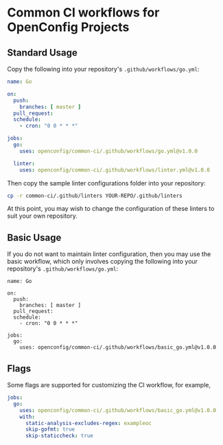 # Common CI workflows for OpenConfig Projects

## Standard Usage

Copy the following into your repository's `.github/workflows/go.yml`:

```yaml
name: Go

on:
  push:
    branches: [ master ]
  pull_request:
  schedule:
    - cron: "0 0 * * *"

jobs:
  go:
    uses: openconfig/common-ci/.github/workflows/go.yml@v1.0.0

  linter:
    uses: openconfig/common-ci/.github/workflows/linter.yml@v1.0.0
```

Then copy the sample linter configurations folder into your repository:

```bash
cp -r common-ci/.github/linters YOUR-REPO/.github/linters
```

At this point, you may wish to change the configuration of these linters to suit
your own repository.

## Basic Usage

If you do not want to maintain linter configuration, then you may use the basic
workflow, which only involves copying the following into your repository's
`.github/workflows/go.yml`:

```
name: Go

on:
  push:
    branches: [ master ]
  pull_request:
  schedule:
    - cron: "0 0 * * *"

jobs:
  go:
    uses: openconfig/common-ci/.github/workflows/basic_go.yml@v1.0.0
```

## Flags

Some flags are supported for customizing the CI workflow, for example,

```yaml
jobs:
  go:
    uses: openconfig/common-ci/.github/workflows/basic_go.yml@v1.0.0
    with:
      static-analysis-excludes-regex: exampleoc
      skip-gofmt: true
      skip-staticcheck: true
```
